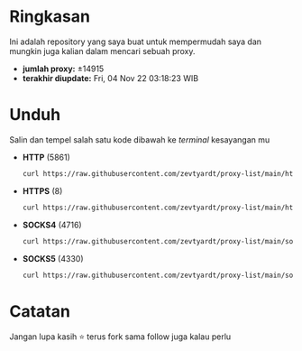 # Ringkasan
  Ini adalah repository yang saya buat untuk mempermudah saya dan mungkin juga kalian dalam mencari sebuah proxy.

  - **jumlah proxy:** ±14915
  - **terakhir diupdate:** Fri, 04 Nov 22 03:18:23 WIB

# Unduh
  Salin dan tempel salah satu kode dibawah ke *terminal* kesayangan mu
  - **HTTP** (5861)
    ```bash
    curl https://raw.githubusercontent.com/zevtyardt/proxy-list/main/http_proxy.txt -o http_proxy.txt
    ```
  - **HTTPS** (8)
    ```bash
    curl https://raw.githubusercontent.com/zevtyardt/proxy-list/main/https_proxy.txt -o https_proxy.txt
    ```
  - **SOCKS4** (4716)
    ```bash
    curl https://raw.githubusercontent.com/zevtyardt/proxy-list/main/socks4_proxy.txt -o socks4_proxy.txt
    ```
  - **SOCKS5** (4330)
    ```bash
    curl https://raw.githubusercontent.com/zevtyardt/proxy-list/main/socks5_proxy.txt -o socks5_proxy.txt
    ```

# Catatan
Jangan lupa kasih ⭐ terus fork sama follow juga kalau perlu
